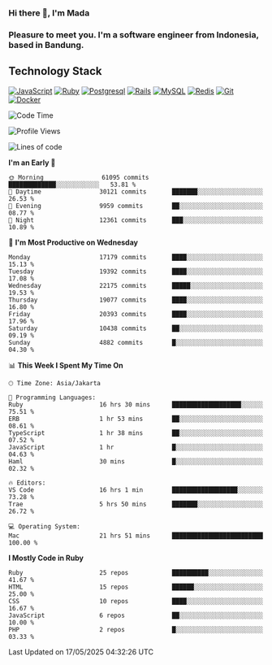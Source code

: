 ### Hi there 👋, I'm Mada
### Pleasure to meet you. I'm a software engineer from Indonesia, based in Bandung.

## Technology Stack

[![JavaScript](https://img.shields.io/badge/-JavaScript-%23F7DF1C?style=flat-square&logo=javascript&logoColor=000000&labelColor=%23F7DF1C&color=%23FFCE5A)](https://www.javascript.com/)
[![Ruby](https://img.shields.io/badge/Ruby-CC342D?style=flat-square&logo=ruby&logoColor=white)](https://www.ruby-lang.org/en/)
[![Postgresql](https://img.shields.io/badge/PostgreSQL-316192?style=flat-square&logo=postgresql&logoColor=ffffff)](https://www.postgresql.org/)
[![Rails](https://img.shields.io/badge/Ruby_on_Rails-CC0000?style=flat-square&logo=ruby-on-rails&logoColor=white)](https://rubyonrails.org/)
[![MySQL](https://img.shields.io/badge/-MySQL-4479A1?style=flat-square&logo=MySQL&logoColor=ffffff)](https://www.mysql.com/)
[![Redis](https://img.shields.io/badge/-Redis-DC382D?style=flat-square&logo=Redis&logoColor=ffffff)](https://redis.io/)
[![Git](https://img.shields.io/badge/-Git-%23F05032?style=flat-square&logo=git&logoColor=%23ffffff)](https://git-scm.com/)
[![Docker](https://img.shields.io/badge/-Docker-2496ED?style=flat-square&logo=docker&logoColor=ffffff)](https://www.docker.com/)
<!--
**madaarya/madaarya** is a ✨ _special_ ✨ repository because its `README.md` (this file) appears on your GitHub profile.

Here are some ideas to get you started:

- 🔭 I’m currently working on ...
- 🌱 I’m currently learning ...
- 👯 I’m looking to collaborate on ...
- 🤔 I’m looking for help with ...
- 💬 Ask me about ...
- 📫 How to reach me: ...
- 😄 Pronouns: ...
- ⚡ Fun fact: ...
-->
<!--START_SECTION:waka-->
![Code Time](http://img.shields.io/badge/Code%20Time-7%2C305%20hrs%2050%20mins-blue)

![Profile Views](http://img.shields.io/badge/Profile%20Views-0-blue)

![Lines of code](https://img.shields.io/badge/From%20Hello%20World%20I%27ve%20Written-51.2%20million%20lines%20of%20code-blue)

**I'm an Early 🐤** 

```text
🌞 Morning                61095 commits       █████████████░░░░░░░░░░░░   53.81 % 
🌆 Daytime                30121 commits       ███████░░░░░░░░░░░░░░░░░░   26.53 % 
🌃 Evening                9959 commits        ██░░░░░░░░░░░░░░░░░░░░░░░   08.77 % 
🌙 Night                  12361 commits       ███░░░░░░░░░░░░░░░░░░░░░░   10.89 % 
```
📅 **I'm Most Productive on Wednesday** 

```text
Monday                   17179 commits       ████░░░░░░░░░░░░░░░░░░░░░   15.13 % 
Tuesday                  19392 commits       ████░░░░░░░░░░░░░░░░░░░░░   17.08 % 
Wednesday                22175 commits       █████░░░░░░░░░░░░░░░░░░░░   19.53 % 
Thursday                 19077 commits       ████░░░░░░░░░░░░░░░░░░░░░   16.80 % 
Friday                   20393 commits       ████░░░░░░░░░░░░░░░░░░░░░   17.96 % 
Saturday                 10438 commits       ██░░░░░░░░░░░░░░░░░░░░░░░   09.19 % 
Sunday                   4882 commits        █░░░░░░░░░░░░░░░░░░░░░░░░   04.30 % 
```


📊 **This Week I Spent My Time On** 

```text
🕑︎ Time Zone: Asia/Jakarta

💬 Programming Languages: 
Ruby                     16 hrs 30 mins      ███████████████████░░░░░░   75.51 % 
ERB                      1 hr 53 mins        ██░░░░░░░░░░░░░░░░░░░░░░░   08.61 % 
TypeScript               1 hr 38 mins        ██░░░░░░░░░░░░░░░░░░░░░░░   07.52 % 
JavaScript               1 hr                █░░░░░░░░░░░░░░░░░░░░░░░░   04.63 % 
Haml                     30 mins             █░░░░░░░░░░░░░░░░░░░░░░░░   02.32 % 

🔥 Editors: 
VS Code                  16 hrs 1 min        ██████████████████░░░░░░░   73.28 % 
Trae                     5 hrs 50 mins       ███████░░░░░░░░░░░░░░░░░░   26.72 % 

💻 Operating System: 
Mac                      21 hrs 51 mins      █████████████████████████   100.00 % 
```

**I Mostly Code in Ruby** 

```text
Ruby                     25 repos            ██████████░░░░░░░░░░░░░░░   41.67 % 
HTML                     15 repos            ██████░░░░░░░░░░░░░░░░░░░   25.00 % 
CSS                      10 repos            ████░░░░░░░░░░░░░░░░░░░░░   16.67 % 
JavaScript               6 repos             ██░░░░░░░░░░░░░░░░░░░░░░░   10.00 % 
PHP                      2 repos             █░░░░░░░░░░░░░░░░░░░░░░░░   03.33 % 
```




 Last Updated on 17/05/2025 04:32:26 UTC
<!--END_SECTION:waka-->
